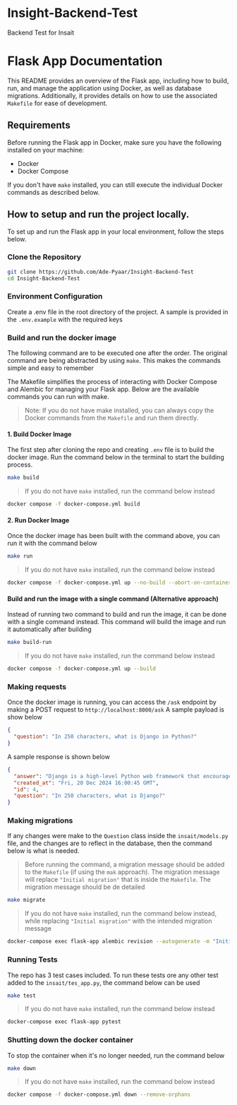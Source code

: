 # Insight-Backend-Test

Backend Test for Insait

# Flask App Documentation

This README provides an overview of the Flask app, including how to build, run, and manage the application using Docker, as well as database migrations. Additionally, it provides details on how to use the associated `Makefile` for ease of development.

## Requirements

Before running the Flask app in Docker, make sure you have the following installed on your machine:

- Docker
- Docker Compose

If you don't have `make` installed, you can still execute the individual Docker commands as described below.

## How to setup and run the project locally.

To set up and run the Flask app in your local environment, follow the steps below.

### Clone the Repository

```bash
git clone https://github.com/Ade-Pyaar/Insight-Backend-Test
cd Insight-Backend-Test
```

### Environment Configuration

Create a .env file in the root directory of the project. A sample is provided in the `.env.example` with the required keys

### Build and run the docker image

The following command are to be executed one after the order.
The original command are being abstracted by using `make`. This makes the commands simple and easy to remember

The Makefile simplifies the process of interacting with Docker Compose and Alembic for managing your Flask app. Below are the available commands you can run with make.

> Note: If you do not have make installed, you can always copy the Docker commands from the `Makefile` and run them directly.

#### 1. Build Docker Image

The first step after cloning the repo and creating `.env` file is to build the docker image. Run the command below in the terminal to start the building process.

```bash
make build
```

> If you do not have `make` installed, run the command below instead

```bash
docker compose -f docker-compose.yml build
```

#### 2. Run Docker Image

Once the docker image has been built with the command above, you can run it with the command below

```bash
make run
```

> If you do not have `make` installed, run the command below instead

```bash
docker compose -f docker-compose.yml up --no-build --abort-on-container-exit --remove-orphans
```

#### Build and run the image with a single command (Alternative approach)

Instead of running two command to build and run the image, it can be done with a single command instead.
This command will build the image and run it automatically after building

```bash
make build-run
```

> If you do not have `make` installed, run the command below instead

```bash
docker compose -f docker-compose.yml up --build
```

### Making requests

Once the docker image is running, you can access the `/ask` endpoint by making a POST request to `http://localhost:8000/ask`
A sample payload is show below

```json
{
  "question": "In 250 characters, what is Django in Python?"
}
```

A sample response is shown below

```json
{
  "answer": "Django is a high-level Python web framework that encourages rapid development and clean, pragmatic design. It promotes the use of the Model-View-Template (MVT) architecture, providing built-in features like an admin panel, ORM, and security tools for developers.",
  "created_at": "Fri, 20 Dec 2024 16:00:45 GMT",
  "id": 4,
  "question": "In 250 characters, what is Django?"
}
```

### Making migrations

If any changes were make to the `Question` class inside the `insait/models.py` file, and the changes are to reflect in the database, then the command below is what is needed.

> Before running the command, a migration message should be added to the `Makefile` (if using the `mak` approach). The migration message will replace `"Initial migration"` that is inside the `Makefile`. The migration message should be de detailed

```bash
make migrate
```

> If you do not have `make` installed, run the command below instead, while replacing `"Initial migration"` with the intended migration message

```bash
docker-compose exec flask-app alembic revision --autogenerate -m "Initial migration"
```

### Running Tests

The repo has 3 test cases included. To run these tests ore any other test added to the `insait/tes_app.py`, the command below can be used

```bash
make test
```

> If you do not have `make` installed, run the command below instead

```bash
docker-compose exec flask-app pytest
```

### Shutting down the docker container

To stop the container when it's no longer needed, run the command below

```bash
make down
```

> If you do not have `make` installed, run the command below instead

```bash
docker compose -f docker-compose.yml down --remove-orphans
```
